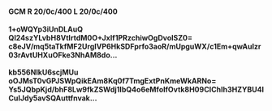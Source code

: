 #### GCM R 20/0c/400 L 20/0c/400
**1+oWQYp3iUnDLAuQ**<br/>**QI24szYLvbH8VtlrtdM0O+JxIf1PRzchiwOgDvolSZ0=**<br/>**c8eJV/mq5taTkfMF2UrgIVP6HkSDFprfo3aoR/mUpguWX/c1Em+qwAuIzr03rAvtUHXuOFke3NhAM8do...**<br/><br/>
**kb556NIkU6scjMUu**<br/>**oOJMsT0vGPJSWpQikEAm8Kq0f7TmgExtPnKmeWkARNo=**<br/>**Ys5JQbpKjd/bhF8Lw9fkZSWdj1lbQ4o6eMfolfOvtk8H09CIChIh3HZYBU4lCuIJdy5avSQAuttfnvak...**